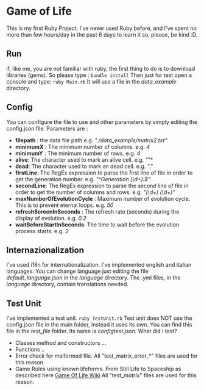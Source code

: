  # Game of Life

This is my first Ruby Project.
I've never used Ruby before, and I've spent no more than few hours/day in the past 6 days to learn it so, please, be kind :D.

## Run

if, like me, you are not familiar with ruby, the first thing to do is to download libraries (gems). 
So please type :
`bundle install`
Then just for test open a console and type:
`ruby Main.rb`
It will use a file in the *data_example* directory.

## Config 

You can configure the file to use and other parameters by simply editing the config.json file.
Parameters are :

 -  **filepath** :  the data file path  e.g. *"./data_example/matrix2.txt"*
 - **minimumX** :  The minimum number of columns. e.g. *4*  
 - **minimumY** : The minimum number of rows. e.g. *4* 
 - **alive**: The character used to mark an alive cell. e.g. *"*"*
 - **dead**: The character used to mark an dead cell. e.g. *"."*
 - **firstLine**: The RegEx expression to parse the first line of file in order to get the generation number. 
		 e.g. *"^Generation (\\d+):$"*
 - **secondLine**: The RegEx expression to parse the second line of file in order to get the number of columns and rows.
	e.g. *"(\\d+) (\\d+)"*
 - **maxNumberOfEvolutionCycle** : Maximum number of evolution cycle. This is to prevent eternal loops. e.g. *50*
 - **refreshScreenInSeconds** : The refresh rate (seconds) during the display of evolution. e.g. *0.2*
 - **waitBeforeStartInSeconds**: The time to wait before the evolution process starts. e.g. *2*

## Internazionalization

I've used i18n for internationalization.
I've implemented english and italian languages.
You can change language just editing the file *default_language.json* in the *language* directory.
The .yml files, in the *language* directory, contain translations needed.

## Test Unit
I've implemented a test unit. 
`ruby TestUnit.rb`
Test unit does NOT use the config.json file in the main folder, instead it uses its own.
You can find this file in the *test_file* folder. Its name is *configtest.json.*
What did I test?

 - Classes method and constructors ...
 - Functions ..
 - Error check for malformed file.  All "test_matrix_error_*" files are used for this reason
 - Game Rules using known lifeforms. From Still Life to Spaceship as described here [Game Of Life Wiki](https://en.wikipedia.org/wiki/Conway%27s_Game_of_Life)
	All "test_*_matrix_*" files are used for this reason.
